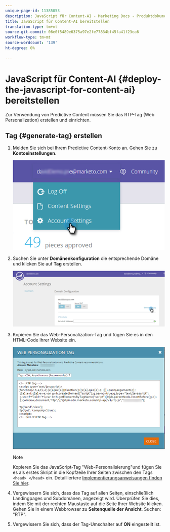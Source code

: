```yaml
---
unique-page-id: 11385053
description: JavaScript für Content-AI - Marketing Docs - Produktdokumentation bereitstellen
title: JavaScript für Content-AI bereitstellen
translation-type: tm+mt
source-git-commit: 06e0f5489e6375a97e2fe77834bf45fa41f23ea6
workflow-type: tm+mt
source-wordcount: '139'
ht-degree: 0%

---
```



# JavaScript für Content-AI {#deploy-the-javascript-for-content-ai} bereitstellen

Zur Verwendung von Predictive Content müssen Sie das RTP-Tag (Web Personalization) erstellen und einrichten.

## Tag {#generate-tag} erstellen

1. Melden Sie sich bei Ihrem Predictive Content-Konto an. Gehen Sie zu **Kontoeinstellungen**.

   ![](assets/settings-dropdown-account-hands.png)

1. Suchen Sie unter **Domänenkonfiguration** die entsprechende Domäne und klicken Sie auf **Tag** erstellen.

   ![](assets/generate-tag.png)

1. Kopieren Sie das Web-Personalization-Tag und fügen Sie es in den HTML-Code Ihrer Website ein.

   ![](assets/web-personalization-tag.png)

   >[!NOTE]
   >
   >Kopieren Sie das JavaScript-Tag &quot;Web-Personalisierung&quot;und fügen Sie es als erstes Skript in die Kopfzeile Ihrer Seiten zwischen den Tags `<head> </head>` ein. Detailliertere [Implementierungsanweisungen finden Sie hier](/help/marketo/product-docs/web-personalization/rtp-tag-implementation/deploy-the-rtp-javascript.md).

1. Vergewissern Sie sich, dass das Tag auf allen Seiten, einschließlich Landingpages und Subdomänen, angezeigt wird. Überprüfen Sie dies, indem Sie mit der rechten Maustaste auf die Seite Ihrer Website klicken. Gehen Sie in einem Webbrowser zu **Seitenquelle der Ansicht**. Suchen: &quot;RTP&quot;.

1. Vergewissern Sie sich, dass der Tag-Umschalter auf **ON** eingestellt ist.
